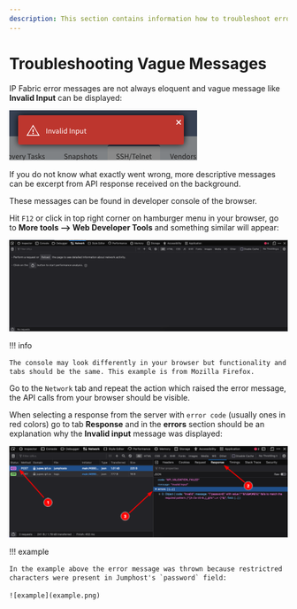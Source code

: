 ```yaml
---
description: This section contains information how to troubleshoot errors with vague description in IP Fabric's GUI.
---
```


# Troubleshooting Vague Messages

IP Fabric error messages are not always eloquent and vague message like **Invalid Input** can be displayed:

![invalid input](invalid_input.png)

If you do not know what exactly went wrong, more descriptive messages can be excerpt from API response received on the background.

These messages can be found in developer console of the browser.

Hit `F12` or click in top right corner on hamburger menu in your browser, go to **More tools --> Web Developer Tools** and something similar will appear:

![f12_console](f12_firefox.png)

!!! info

    The console may look differently in your browser but functionality and tabs should be the same. This example is from Mozilla Firefox.

Go to the `Network` tab and repeat the action which raised the error message, the API calls from your browser should be visible.

When selecting a response from the server with `error code` (usually ones in red colors) go to tab **Response** and in the **errors** section should be an explanation why the **Invalid input** message was displayed:

![response](response.png)

!!! example

    In the example above the error message was thrown because restrictred characters were present in Jumphost's `password` field:

    ![example](example.png)
